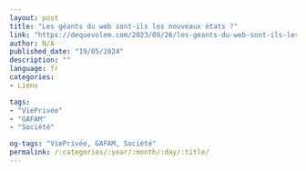 ```yaml
---
layout: post
title: "Les géants du web sont-ils les nouveaux états ?"
link: "https://dequevolem.com/2023/09/26/les-geants-du-web-sont-ils-les-nouveaux-etats"
author: N/A
published_date: "19/05/2024"
description: ""
language: fr
categories:
- Liens

tags:
- "ViePrivée"
- "GAFAM"
- "Société"

og-tags: "ViePrivée, GAFAM, Société"
permalink: /:categories/:year/:month/:day/:title/
---
```

